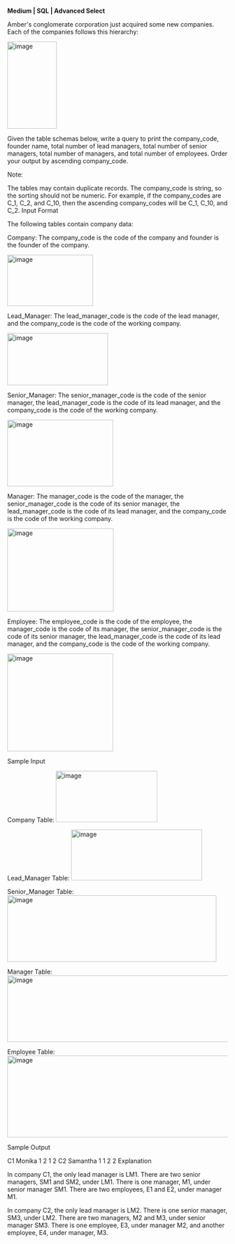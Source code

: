 **Medium | SQL | Advanced Select**

Amber's conglomerate corporation just acquired some new companies. Each of the companies follows this hierarchy: 

<img width="113" height="199" alt="image" src="https://github.com/user-attachments/assets/eddace3c-f015-46ac-b823-cf0348fbf0b8" />

Given the table schemas below, write a query to print the company_code, founder name, total number of lead managers, total number of senior managers, total number of managers, and total number of employees. Order your output by ascending company_code.

Note:

The tables may contain duplicate records.
The company_code is string, so the sorting should not be numeric. For example, if the company_codes are C_1, C_2, and C_10, then the ascending company_codes will be C_1, C_10, and C_2.
Input Format

The following tables contain company data:

Company: The company_code is the code of the company and founder is the founder of the company. 

<img width="196" height="117" alt="image" src="https://github.com/user-attachments/assets/3884996f-99d4-47b8-b34a-8b4ff020456e" />

Lead_Manager: The lead_manager_code is the code of the lead manager, and the company_code is the code of the working company. 

<img width="230" height="119" alt="image" src="https://github.com/user-attachments/assets/b3d4879c-c510-44b0-a500-90c5acce689a" />

Senior_Manager: The senior_manager_code is the code of the senior manager, the lead_manager_code is the code of its lead manager, and the company_code is the code of the working company. 

<img width="242" height="152" alt="image" src="https://github.com/user-attachments/assets/72b3b102-c779-46b1-be4b-445dbb4c366d" />

Manager: The manager_code is the code of the manager, the senior_manager_code is the code of its senior manager, the lead_manager_code is the code of its lead manager, and the company_code is the code of the working company. 

<img width="243" height="190" alt="image" src="https://github.com/user-attachments/assets/3aab466e-3efe-41a2-bc11-3792f2f9e2fb" />

Employee: The employee_code is the code of the employee, the manager_code is the code of its manager, the senior_manager_code is the code of its senior manager, the lead_manager_code is the code of its lead manager, and the company_code is the code of the working company. 

<img width="242" height="223" alt="image" src="https://github.com/user-attachments/assets/1deb2580-cfb4-42f3-9ba3-7bc8b9427b70" />

Sample Input

Company Table: 
<img width="232" height="117" alt="image" src="https://github.com/user-attachments/assets/541040c1-6466-4786-8f38-e8a78f4c7cbb" />

 Lead_Manager Table: 
 <img width="299" height="116" alt="image" src="https://github.com/user-attachments/assets/c668dfdc-1438-4d0e-b35a-e7f810895072" />
 
 Senior_Manager Table: 
 <img width="478" height="152" alt="image" src="https://github.com/user-attachments/assets/a4678c19-43c4-499c-8792-8380890d33e3" />
 
 Manager Table: 
 <img width="604" height="152" alt="image" src="https://github.com/user-attachments/assets/978d578a-949b-40f1-8a5a-d1a213b3e46d" />
 
 Employee Table: 
 <img width="738" height="187" alt="image" src="https://github.com/user-attachments/assets/b5d90326-600f-4331-94cf-19ff5a705d8a" />


Sample Output

C1 Monika 1 2 1 2
C2 Samantha 1 1 2 2
Explanation

In company C1, the only lead manager is LM1. There are two senior managers, SM1 and SM2, under LM1. There is one manager, M1, under senior manager SM1. There are two employees, E1 and E2, under manager M1.

In company C2, the only lead manager is LM2. There is one senior manager, SM3, under LM2. There are two managers, M2 and M3, under senior manager SM3. There is one employee, E3, under manager M2, and another employee, E4, under manager, M3.
